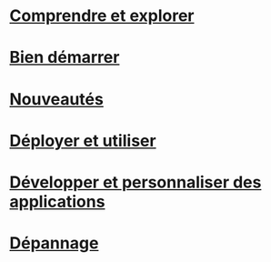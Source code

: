 # <a name="understand-and-exploreintuneunderstand-exploreintroduction-to-microsoft-intune"></a>[Comprendre et explorer](/intune/understand-explore/introduction-to-microsoft-intune)
# <a name="get-startedintuneget-startedget-started"></a>[Bien démarrer](/intune/get-started/get-started)
<!--- ## [Migrate to Intune](migrating-to-intune.md)
### [Set up Intune](migrating-to-intune-step-one.md)
### [Configure Intune](migrating-to-intune-step-two.md)
### [Pilot Intune](migrating-to-intune-step-three.md)
### [Migrate to Intune](migrating-to-intune-step-four.md)--->
<!--- ## [Plan for app deployment](Plan-for-app-deployment-in-microsoft-intune.md)
## [Help secure on-premises resources](help-secure-on-premises-resources.md)
## [Help secure Office 365](help-secure-office-365.md)
## [Manage corporate-owned mobile devices](manage-corporate-owned-mobile-devices.md)
## [Manage shared retail tablet devices](manage-shared-retail-tablet-devices.md)
## [Support bring your own device](support-byod.md)
## [Help secure access from hotel kiosks](help-secure-access-from-hotel-kiosks.md)
## [Best practices for using Microsoft Intune](best-practices-for-using-intune.md)--->
<!--- ## [What to tell your end users](how-to-educate-your-end-users-about-microsoft-intune.md)--->
# <a name="whats-newintunewhats-newwhats-new-in-microsoft-intune"></a>[Nouveautés](/intune/whats-new/whats-new-in-microsoft-intune)
# <a name="deploy-and-useintunedeploy-useoverview-of-device-and-app-lifecycles-in-microsoft-intune"></a>[Déployer et utiliser](/intune/deploy-use/overview-of-device-and-app-lifecycles-in-microsoft-intune)
# <a name="develop-and-customize-appsintunedevelopintune-app-sdk"></a>[Développer et personnaliser des applications](/intune/develop/intune-app-sdk)
# <a name="troubleshootintunetroubleshootgeneral-troubleshooting-tips-for-microsoft-intune"></a>[Dépannage](/intune/troubleshoot/general-troubleshooting-tips-for-microsoft-intune)


<!--HONumber=Feb17_HO3-->


